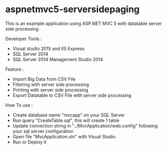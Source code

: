 # aspnetmvc5-serversidepaging

This is an example application using ASP.NET MVC 5 with datatable server side processing


Developer Tools : 
- Visual studio 2015 and IIS Express
- SQL Server 2014
- SQL Server 2014 Management Studio 2014


Feature :
- Import Big Data from CSV File
- Filtering with server side processing
- Printing with server side processing 
- Export Datatable to CSV File with server side processing


How To use :
- Create database name "mvcapp" on your SQL Server
- Run query "CreateTable.sql", this will create 1 table
- Update connection string in "../MvcApplication/web.config" following your sql server configuration
- Open file "MvcApplication.sln" with Visual Studio
- Run or Deploy it
